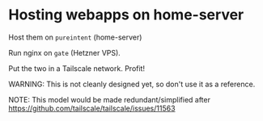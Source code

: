 # Hosting webapps on home-server

Host them on `pureintent` (home-server)

Run nginx on `gate` (Hetzner VPS).

Put the two in a Tailscale network. Profit!

WARNING: This is not cleanly designed yet, so don't use it as a reference.

NOTE: This model would be made redundant/simplified after https://github.com/tailscale/tailscale/issues/11563 
